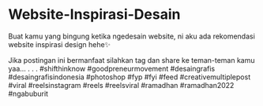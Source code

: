 # Website-Inspirasi-Desain
Buat kamu yang bingung ketika ngedesain website, ni aku ada rekomendasi website inspirasi design hehe✨

Jika postingan ini bermanfaat silahkan tag dan share ke teman-teman kamu yaa...
.
.
.
#shifthinknow
#goodpreneurmovement
#desaingrafis #desaingrafisindonesia #photoshop #fyp #fyi #feed #creativemultiplepost #viral #reelsinstagram #reels #reelsviral
#ramadhan #ramadhan2022 #ngabuburit

